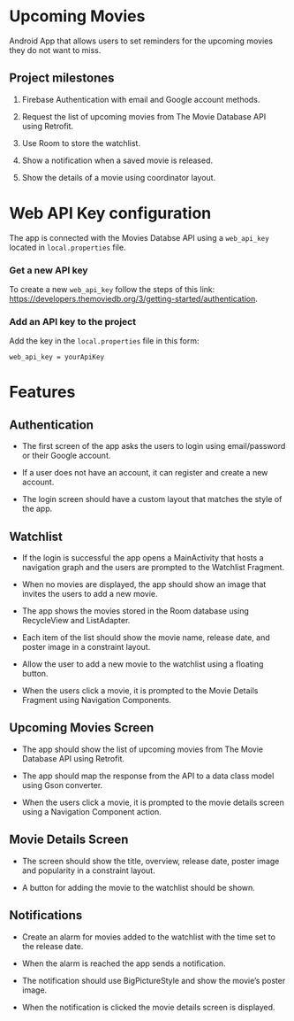 
# Upcoming Movies

Android App that allows users to set reminders for the upcoming movies they do not want to miss.

## Project milestones

1.  Firebase Authentication with email and Google account methods.

2.  Request the list of upcoming movies from The Movie Database API using Retrofit.

3.  Use Room to store the watchlist.

4.  Show a notification when a saved movie is released.

5.  Show the details of a movie using coordinator layout.

# Web API Key configuration
The app is connected with the Movies Databse API using a `web_api_key` located in `local.properties` file.

### Get a new API key
To create a new `web_api_key` follow the steps of this link: https://developers.themoviedb.org/3/getting-started/authentication.

### Add an API key to the project
Add the key in the `local.properties` file in this form:
```
web_api_key = yourApiKey
```

# Features

## Authentication

-   The first screen of the app asks the users to login using email/password or their Google account.

-   If a user does not have an account, it can register and create a new account.

-   The login screen should have a custom layout that matches the style of the app.


## Watchlist

-   If the login is successful the app opens a MainActivity that hosts a navigation graph and the users are prompted to the Watchlist Fragment.

-   When no movies are displayed, the app should show an image that invites the users to add a new movie.

-   The app shows the movies stored in the Room database using RecycleView and ListAdapter.

-   Each item of the list should show the movie name, release date, and poster image in a constraint layout.

-   Allow the user to add a new movie to the watchlist using a floating button.

-   When the users click a movie, it is prompted to the Movie Details Fragment using Navigation Components.


## Upcoming Movies Screen

-   The app should show the list of upcoming movies from The Movie Database API using Retrofit.

-   The app should map the response from the API to a data class model using Gson converter.

-   When the users click a movie, it is prompted to the movie details screen using a Navigation Component action.


## Movie Details Screen

-   The screen should show the title, overview, release date, poster image and popularity in a constraint layout.

-   A button for adding the movie to the watchlist should be shown.


## Notifications

-   Create an alarm for movies added to the watchlist with the time set to the release date.

-   When the alarm is reached the app sends a notification.

-   The notification should use BigPictureStyle and show the movie’s poster image.

-   When the notification is clicked the movie details screen is displayed.
